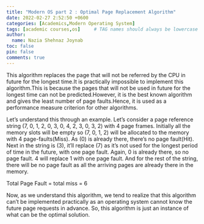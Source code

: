 ```yaml
---
title: "Modern OS part 2 : Optimal Page Replacement Algorithm"
date: 2022-02-27 2:52:50 +0600
categories: [Academics,Modern Operating System]
tags: [academic courses,os]     # TAG names should always be lowercase
author:
  name: Nazia Shehnaz Joynab
toc: false
pin: false
comments: true
---
```


This algorithm replaces the page that will not be referred by the CPU in future for the longest time.It is practically impossible to implement this algorithm.This is because the pages that will not be used in future for the longest time can not be predicted.However, it is the best known algorithm and gives the least number of page faults.Hence, it is used as a performance measure criterion for other algorithms.

Let’s understand this through an example. Let’s consider a page reference string (7, 0, 1, 2, 0, 3, 0, 4, 2, 3, 0, 3, 2) with 4 page frames.
Initially all the memory slots will be empty so (7, 0, 1, 2) will be allocated to the memory with 4 page-faults(Miss). As (0) is already there, there’s no page fault(Hit). Next in the string is (3), it’ll replace (7) as it’s not used for the longest period of time in the future, with one page fault. Again, 0 is already there, so no page fault. 4 will replace 1 with one page fault. And for the rest of the string, there will be no page fault as all the arriving pages are already there in the memory.

<!-- ![Optimal Page Replacement](/assets/OS/Optimal Page Replacement algo.png){: .normal } -->

Total Page Fault = total miss = 6

Now, as we understand this algorithm, we tend to realize that this algorithm can’t be implemented practically as an operating system cannot know the future page requests in advance. So, this algorithm is just an instance of what can be the optimal solution.
